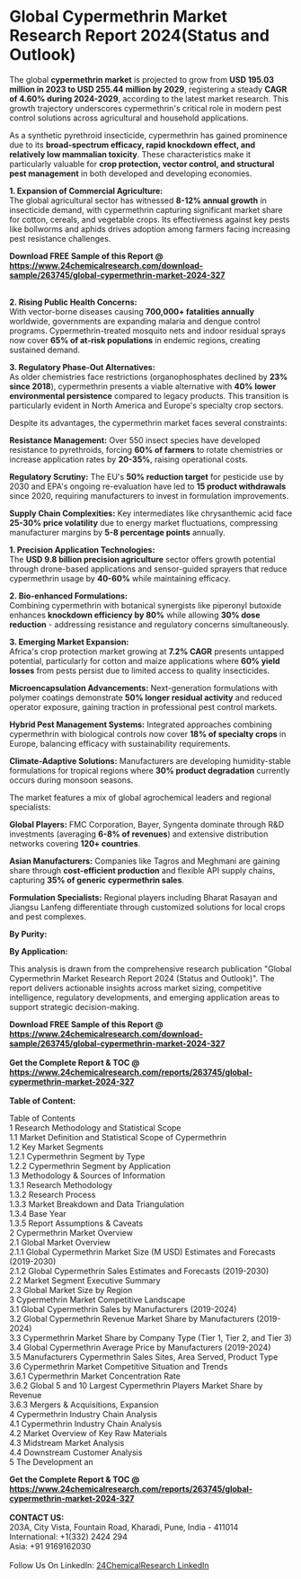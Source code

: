 <h1>Global Cypermethrin Market Research Report 2024(Status and Outlook)</h1><p>The global <strong>cypermethrin market</strong> is projected to grow from <strong>USD 195.03 million in 2023 to USD 255.44 million by 2029</strong>, registering a steady <strong>CAGR of 4.60% during 2024-2029</strong>, according to the latest market research. This growth trajectory underscores cypermethrin's critical role in modern pest control solutions across agricultural and household applications.</p><p>As a synthetic pyrethroid insecticide, cypermethrin has gained prominence due to its <strong>broad-spectrum efficacy, rapid knockdown effect, and relatively low mammalian toxicity</strong>. These characteristics make it particularly valuable for <strong>crop protection, vector control, and structural pest management</strong> in both developed and developing economies.</p><p><strong>1. Expansion of Commercial Agriculture:</strong><br>
The global agricultural sector has witnessed <strong>8-12% annual growth</strong> in insecticide demand, with cypermethrin capturing significant market share for cotton, cereals, and vegetable crops. Its effectiveness against key pests like bollworms and aphids drives adoption among farmers facing increasing pest resistance challenges.</p><div><b>Download FREE Sample of this Report @ 
            <a href="https://www.24chemicalresearch.com/download-sample/263745/global-cypermethrin-market-2024-327">
            https://www.24chemicalresearch.com/download-sample/263745/global-cypermethrin-market-2024-327</a></b></div><br><p><strong>2. Rising Public Health Concerns:</strong><br>
With vector-borne diseases causing <strong>700,000+ fatalities annually</strong> worldwide, governments are expanding malaria and dengue control programs. Cypermethrin-treated mosquito nets and indoor residual sprays now cover <strong>65% of at-risk populations</strong> in endemic regions, creating sustained demand.</p><p><strong>3. Regulatory Phase-Out Alternatives:</strong><br>
As older chemistries face restrictions (organophosphates declined by <strong>23% since 2018</strong>), cypermethrin presents a viable alternative with <strong>40% lower environmental persistence</strong> compared to legacy products. This transition is particularly evident in North America and Europe's specialty crop sectors.</p><p>Despite its advantages, the cypermethrin market faces several constraints:</p><p><strong>Resistance Management:</strong> Over 550 insect species have developed resistance to pyrethroids, forcing <strong>60% of farmers</strong> to rotate chemistries or increase application rates by <strong>20-35%</strong>, raising operational costs.</p><p><strong>Regulatory Scrutiny:</strong> The EU's <strong>50% reduction target</strong> for pesticide use by 2030 and EPA's ongoing re-evaluation have led to <strong>15 product withdrawals</strong> since 2020, requiring manufacturers to invest in formulation improvements.</p><p><strong>Supply Chain Complexities:</strong> Key intermediates like chrysanthemic acid face <strong>25-30% price volatility</strong> due to energy market fluctuations, compressing manufacturer margins by <strong>5-8 percentage points</strong> annually.</p><p><strong>1. Precision Application Technologies:</strong><br>
The <strong>USD 9.8 billion precision agriculture</strong> sector offers growth potential through drone-based applications and sensor-guided sprayers that reduce cypermethrin usage by <strong>40-60%</strong> while maintaining efficacy.</p><p><strong>2. Bio-enhanced Formulations:</strong><br>
Combining cypermethrin with botanical synergists like piperonyl butoxide enhances <strong>knockdown efficiency by 80%</strong> while allowing <strong>30% dose reduction</strong> - addressing resistance and regulatory concerns simultaneously.</p><p><strong>3. Emerging Market Expansion:</strong><br>
Africa's crop protection market growing at <strong>7.2% CAGR</strong> presents untapped potential, particularly for cotton and maize applications where <strong>60% yield losses</strong> from pests persist due to limited access to quality insecticides.</p><p><strong>Microencapsulation Advancements:</strong> Next-generation formulations with polymer coatings demonstrate <strong>50% longer residual activity</strong> and reduced operator exposure, gaining traction in professional pest control markets.</p><p><strong>Hybrid Pest Management Systems:</strong> Integrated approaches combining cypermethrin with biological controls now cover <strong>18% of specialty crops</strong> in Europe, balancing efficacy with sustainability requirements.</p><p><strong>Climate-Adaptive Solutions:</strong> Manufacturers are developing humidity-stable formulations for tropical regions where <strong>30% product degradation</strong> currently occurs during monsoon seasons.</p><p>The market features a mix of global agrochemical leaders and regional specialists:</p><p><strong>Global Players:</strong> FMC Corporation, Bayer, Syngenta dominate through R&amp;D investments (averaging <strong>6-8% of revenues</strong>) and extensive distribution networks covering <strong>120+ countries</strong>.</p><p><strong>Asian Manufacturers:</strong> Companies like Tagros and Meghmani are gaining share through <strong>cost-efficient production</strong> and flexible API supply chains, capturing <strong>35% of generic cypermethrin sales</strong>.</p><p><strong>Formulation Specialists:</strong> Regional players including Bharat Rasayan and Jiangsu Lanfeng differentiate through customized solutions for local crops and pest complexes.</p><p><strong>By Purity:</strong></p><p><strong>By Application:</strong></p><p>This analysis is drawn from the comprehensive research publication "Global Cypermethrin Market Research Report 2024 (Status and Outlook)". The report delivers actionable insights across market sizing, competitive intelligence, regulatory developments, and emerging application areas to support strategic decision-making.</p><div><b>Download FREE Sample of this Report @ 
            <a href="https://www.24chemicalresearch.com/download-sample/263745/global-cypermethrin-market-2024-327">
            https://www.24chemicalresearch.com/download-sample/263745/global-cypermethrin-market-2024-327</a></b></div><br><div><b>Get the Complete Report & TOC @ 
            <a href="https://www.24chemicalresearch.com/reports/263745/global-cypermethrin-market-2024-327">
            https://www.24chemicalresearch.com/reports/263745/global-cypermethrin-market-2024-327</a></b></div><br>
            <b>Table of Content:</b><p>Table of Contents<br />
1 Research Methodology and Statistical Scope<br />
1.1 Market Definition and Statistical Scope of Cypermethrin<br />
1.2 Key Market Segments<br />
1.2.1 Cypermethrin Segment by Type<br />
1.2.2 Cypermethrin Segment by Application<br />
1.3 Methodology & Sources of Information<br />
1.3.1 Research Methodology<br />
1.3.2 Research Process<br />
1.3.3 Market Breakdown and Data Triangulation<br />
1.3.4 Base Year<br />
1.3.5 Report Assumptions & Caveats<br />
2 Cypermethrin Market Overview<br />
2.1 Global Market Overview<br />
2.1.1 Global Cypermethrin Market Size (M USD) Estimates and Forecasts (2019-2030)<br />
2.1.2 Global Cypermethrin Sales Estimates and Forecasts (2019-2030)<br />
2.2 Market Segment Executive Summary<br />
2.3 Global Market Size by Region<br />
3 Cypermethrin Market Competitive Landscape<br />
3.1 Global Cypermethrin Sales by Manufacturers (2019-2024)<br />
3.2 Global Cypermethrin Revenue Market Share by Manufacturers (2019-2024)<br />
3.3 Cypermethrin Market Share by Company Type (Tier 1, Tier 2, and Tier 3)<br />
3.4 Global Cypermethrin Average Price by Manufacturers (2019-2024)<br />
3.5 Manufacturers Cypermethrin Sales Sites, Area Served, Product Type<br />
3.6 Cypermethrin Market Competitive Situation and Trends<br />
3.6.1 Cypermethrin Market Concentration Rate<br />
3.6.2 Global 5 and 10 Largest Cypermethrin Players Market Share by Revenue<br />
3.6.3 Mergers & Acquisitions, Expansion<br />
4 Cypermethrin Industry Chain Analysis<br />
4.1 Cypermethrin Industry Chain Analysis<br />
4.2 Market Overview of Key Raw Materials<br />
4.3 Midstream Market Analysis<br />
4.4 Downstream Customer Analysis<br />
5 The Development an</p><div><b>Get the Complete Report & TOC @ 
            <a href="https://www.24chemicalresearch.com/reports/263745/global-cypermethrin-market-2024-327">
            https://www.24chemicalresearch.com/reports/263745/global-cypermethrin-market-2024-327</a></b></div><br><b>CONTACT US:</b><br>
            203A, City Vista, Fountain Road, Kharadi, Pune, India - 411014<br>
            International: +1(332) 2424 294<br>
            Asia: +91 9169162030 <br><br>
            Follow Us On LinkedIn: <a href="https://www.linkedin.com/company/24chemicalresearch/">24ChemicalResearch LinkedIn</a>